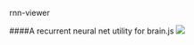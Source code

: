rnn-viewer

####A recurrent neural net utility for brain.js 
![](https://media.giphy.com/media/mHPBX322BZLtm/giphy.gif)